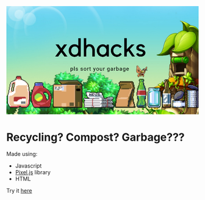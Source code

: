 ![Alt text](xdhacks.png)
# Recycling? Compost? Garbage???
Made using:
  - Javascript
  - [Pixel.js](http://rastating.github.io/pixel.js/) library
  - HTML
  
Try it [here](https://bit.ly/binsGame)

